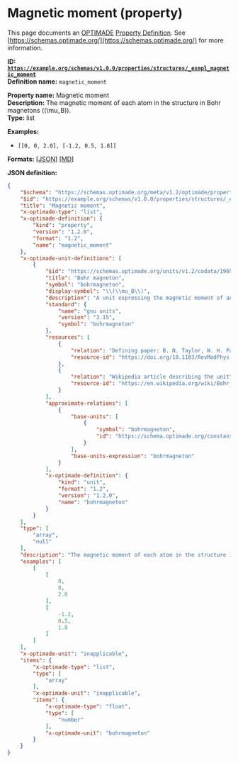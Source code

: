 # Magnetic moment (property)
This page documents an [OPTIMADE](https://www.optimade.org/) [Property Definition](https://schemas.optimade.org/#definitions). See [https://schemas.optimade.org/](https://schemas.optimade.org/) for more information.

**ID: [`https://example.org/schemas/v1.0.0/properties/structures/_exmpl_magnetic_moment`](https://example.org/schemas/v1.0.0/properties/structures/_exmpl_magnetic_moment)**  
**Definition name:** `magnetic_moment`

**Property name:** Magnetic moment  
**Description:** The magnetic moment of each atom in the structure in Bohr magnetons (\(\mu_B\)).  
**Type:** list  



**Examples:**

- `[[0, 0, 2.0], [-1.2, 0.5, 1.8]]`

**Formats:** [[JSON](_exmpl_magnetic_moment.json)] [[MD](_exmpl_magnetic_moment.md)]

**JSON definition:**

``` json
{
    "$schema": "https://schemas.optimade.org/meta/v1.2/optimade/property_definition.md",
    "$id": "https://example.org/schemas/v1.0.0/properties/structures/_exmpl_magnetic_moment",
    "title": "Magnetic moment",
    "x-optimade-type": "list",
    "x-optimade-definition": {
        "kind": "property",
        "version": "1.2.0",
        "format": "1.2",
        "name": "magnetic_moment"
    },
    "x-optimade-unit-definitions": [
        {
            "$id": "https://schemas.optimade.org/units/v1.2/codata/1969/electromagnetic/bohrmagneton",
            "title": "Bohr magneton",
            "symbol": "bohrmagneton",
            "display-symbol": "\\(\\mu_B\\)",
            "description": "A unit expressing the magnetic moment of an electron caused by its orbital or spin angular momentum defined as part of CODATA 1969.\n\n\"The magneton moment of the free electron in units of the Bohr magneton \\(\\mu_B=e\\hbar/2m_e\\)\" [B. N. Taylor, W. H. Parker, and D. N. Langenberg, Rev. Mod. Phys. 41(3), 375-496 (1969)]",
            "standard": {
                "name": "gnu units",
                "version": "3.15",
                "symbol": "bohrmagneton"
            },
            "resources": [
                {
                    "relation": "Defining paper: B. N. Taylor, W. H. Parker, and D. N. Langenberg, Rev. Mod. Phys. 41(3), 375-496 (1969)",
                    "resource-id": "https://doi.org/10.1103/RevModPhys.41.375"
                },
                {
                    "relation": "Wikipedia article describing the unit",
                    "resource-id": "https://en.wikipedia.org/wiki/Bohr_magneton"
                }
            ],
            "approximate-relations": [
                {
                    "base-units": [
                        {
                            "symbol": "bohrmagneton",
                            "id": "https://schema.optimade.org/constants/v1.2.0/codata/2018/electromagnetic/bohrmagneton"
                        }
                    ],
                    "base-units-expression": "bohrmagneton"
                }
            ],
            "x-optimade-definition": {
                "kind": "unit",
                "format": "1.2",
                "version": "1.2.0",
                "name": "bohrmagneton"
            }
        }
    ],
    "type": [
        "array",
        "null"
    ],
    "description": "The magnetic moment of each atom in the structure in Bohr magnetons (\\(\\mu_B\\)).",
    "examples": [
        [
            [
                0,
                0,
                2.0
            ],
            [
                -1.2,
                0.5,
                1.8
            ]
        ]
    ],
    "x-optimade-unit": "inapplicable",
    "items": {
        "x-optimade-type": "list",
        "type": [
            "array"
        ],
        "x-optimade-unit": "inapplicable",
        "items": {
            "x-optimade-type": "float",
            "type": [
                "number"
            ],
            "x-optimade-unit": "bohrmagneton"
        }
    }
}
```